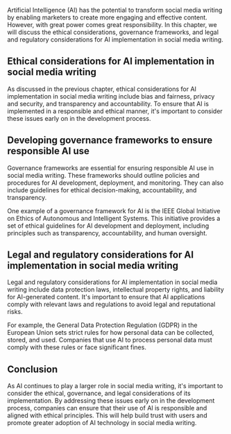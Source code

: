 
Artificial Intelligence (AI) has the potential to transform social media writing by enabling marketers to create more engaging and effective content. However, with great power comes great responsibility. In this chapter, we will discuss the ethical considerations, governance frameworks, and legal and regulatory considerations for AI implementation in social media writing.

Ethical considerations for AI implementation in social media writing
--------------------------------------------------------------------

As discussed in the previous chapter, ethical considerations for AI implementation in social media writing include bias and fairness, privacy and security, and transparency and accountability. To ensure that AI is implemented in a responsible and ethical manner, it's important to consider these issues early on in the development process.

Developing governance frameworks to ensure responsible AI use
-------------------------------------------------------------

Governance frameworks are essential for ensuring responsible AI use in social media writing. These frameworks should outline policies and procedures for AI development, deployment, and monitoring. They can also include guidelines for ethical decision-making, accountability, and transparency.

One example of a governance framework for AI is the IEEE Global Initiative on Ethics of Autonomous and Intelligent Systems. This initiative provides a set of ethical guidelines for AI development and deployment, including principles such as transparency, accountability, and human oversight.

Legal and regulatory considerations for AI implementation in social media writing
---------------------------------------------------------------------------------

Legal and regulatory considerations for AI implementation in social media writing include data protection laws, intellectual property rights, and liability for AI-generated content. It's important to ensure that AI applications comply with relevant laws and regulations to avoid legal and reputational risks.

For example, the General Data Protection Regulation (GDPR) in the European Union sets strict rules for how personal data can be collected, stored, and used. Companies that use AI to process personal data must comply with these rules or face significant fines.

Conclusion
----------

As AI continues to play a larger role in social media writing, it's important to consider the ethical, governance, and legal considerations of its implementation. By addressing these issues early on in the development process, companies can ensure that their use of AI is responsible and aligned with ethical principles. This will help build trust with users and promote greater adoption of AI technology in social media writing.
